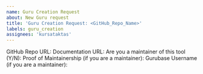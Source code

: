 ```yaml
---
name: Guru Creation Request
about: New Guru request
title: 'Guru Creation Request: <GitHub_Repo_Name>'
labels: guru_creation
assignees: 'kursataktas'
---
```


GitHub Repo URL:
Documentation URL: <!-- URL of the root page of the tool's documentation -->
Are you a maintainer of this tool (Y/N): 
Proof of Maintainership (if you are a maintainer): <!-- Can be a link to a PR that you merged, or other proof that shows you are the maintainer -->
Gurubase Username (if you are a maintainer): <!-- The new Guru will be assigned to you if you are a maintainer of the tool. To find your Gurubase username, click on your profile icon in the top-left corner of Gurubase.io, e.g., "Kursat Aktas" -->